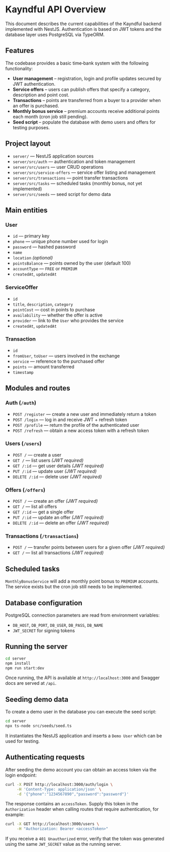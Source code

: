 # Kayndful API Overview

This document describes the current capabilities of the Kayndful backend implemented with NestJS. Authentication is based on JWT tokens and the database layer uses PostgreSQL via TypeORM.

## Features

The codebase provides a basic time‑bank system with the following functionality:

- **User management** – registration, login and profile updates secured by JWT authentication.
- **Service offers** – users can publish offers that specify a category, description and point cost.
- **Transactions** – points are transferred from a buyer to a provider when an offer is purchased.
- **Monthly bonus service** – premium accounts receive additional points each month (cron job still pending).
- **Seed script** – populate the database with demo users and offers for testing purposes.

## Project layout

- `server/` — NestJS application sources
- `server/src/auth` — authentication and token management
- `server/src/users` — user CRUD operations
- `server/src/service-offers` — service offer listing and management
- `server/src/transactions` — point transfer transactions
- `server/src/tasks` — scheduled tasks (monthly bonus, not yet implemented)
- `server/src/seeds` — seed script for demo data

## Main entities

### User
- `id` — primary key
- `phone` — unique phone number used for login
- `password` — hashed password
- `name`
- `location` *(optional)*
- `pointsBalance` — points owned by the user (default 100)
- `accountType` — `FREE` or `PREMIUM`
- `createdAt`, `updatedAt`

### ServiceOffer
- `id`
- `title`, `description`, `category`
- `pointCost` — cost in points to purchase
- `availability` — whether the offer is active
- `provider` — link to the `User` who provides the service
- `createdAt`, `updatedAt`

### Transaction
- `id`
- `fromUser`, `toUser` — users involved in the exchange
- `service` — reference to the purchased offer
- `points` — amount transferred
- `timestamp`

## Modules and routes

### Auth (`/auth`)
- `POST /register` — create a new user and immediately return a token
- `POST /login` — log in and receive JWT + refresh token
- `POST /profile` — return the profile of the authenticated user
- `POST /refresh` — obtain a new access token with a refresh token

### Users (`/users`)
- `POST /` — create a user
- `GET /` — list users *(JWT required)*
- `GET /:id` — get user details *(JWT required)*
- `PUT /:id` — update user *(JWT required)*
- `DELETE /:id` — delete user *(JWT required)*

### Offers (`/offers`)
- `POST /` — create an offer *(JWT required)*
- `GET /` — list all offers
- `GET /:id` — get a single offer
- `PUT /:id` — update an offer *(JWT required)*
- `DELETE /:id` — delete an offer *(JWT required)*

### Transactions (`/transactions`)
- `POST /` — transfer points between users for a given offer *(JWT required)*
- `GET /` — list all transactions *(JWT required)*

## Scheduled tasks

`MonthlyBonusService` will add a monthly point bonus to `PREMIUM` accounts. The service exists but the cron job still needs to be implemented.

## Database configuration

PostgreSQL connection parameters are read from environment variables:

- `DB_HOST`, `DB_PORT`, `DB_USER`, `DB_PASS`, `DB_NAME`
- `JWT_SECRET` for signing tokens

## Running the server

```bash
cd server
npm install
npm run start:dev
```

Once running, the API is available at `http://localhost:3000` and Swagger docs are served at `/api`.

## Seeding demo data

To create a demo user in the database you can execute the seed script:

```bash
cd server
npx ts-node src/seeds/seed.ts
```

It instantiates the NestJS application and inserts a `Demo User` which can be used for testing.

## Authenticating requests

After seeding the demo account you can obtain an access token via the login endpoint:

```bash
curl -X POST http://localhost:3000/auth/login \
     -H 'Content-Type: application/json' \
     -d '{"phone":"1234567890","password":"password"}'
```

The response contains an `accessToken`. Supply this token in the `Authorization` header when calling routes that require authentication, for example:

```bash
curl -X GET http://localhost:3000/users \
     -H "Authorization: Bearer <accessToken>"
```

If you receive a `401 Unauthorized` error, verify that the token was generated using the same `JWT_SECRET` value as the running server.
